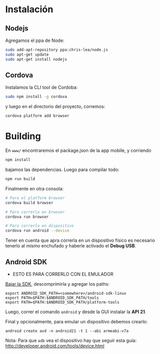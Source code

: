 # Instalación

## Nodejs

Agregamos el ppa de Node:

```bash
sudo add-apt-repository ppa:chris-lea/node.js
sudo apt-get update
sudo apt-get install nodejs
```

## Cordova

Instalamos la CLI tool de Cordoba:

```bash
sudo npm install -g cordova
```

y luego en el directorio del proyecto, corremos:

```bash
cordova platform add browser

```

# Building

En `www/` encontraremos el package.json de la app mobile,
y corriendo

```bash
npm install
```

bajamos las dependencias. Luego para compilar todo:

```bash
npm run build
```

Finalmente en otra consola:

```bash
# Para el platform browser
cordova build browser

# Para correrla en brwoser
cordova run browser

# Para correrla en dispositivo
cordova run android --device
```
Tener en cuenta que apra correrla en un dispositivo físico
es necesario tenerlo al mismo enchufado y haberle activado
el **Debug USB**.

## Android SDK

* ESTO ES PARA CORRERLO CON EL EMULADOR

[Bajar la SDK](https://developer.android.com/sdk/installing/index.html?pkg=tools), descomprimirla y agregar los paths:

```
export ANDROID_SDK_PATH=<somewhere>/android-sdk-linux
export PATH=$PATH:$ANDROID_SDK_PATH/tools
export PATH=$PATH:$ANDROID_SDK_PATH/platform-tools
```
Luego, correr el comando `android` y desde la GUI instalar la **API 21**.

Final y opcionalmente, para emular un dispositivo debemos crearlo:

```
android create avd -n android21 -t 1 --abi armeabi-v7a
```

Nota: Para que `adb` vea el dispositivo hay que seguir esta guía: http://developer.android.com/tools/device.html
